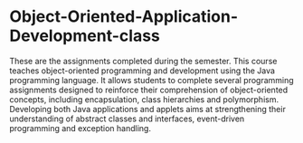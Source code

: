 # Object-Oriented-Application-Development-class
These are the assignments completed during the semester.
This course teaches object-oriented programming and development using the Java programming language. It allows students to complete several programming assignments designed to reinforce their comprehension of object-oriented concepts, including encapsulation, class hierarchies and polymorphism. Developing both Java applications and applets aims at strengthening their understanding of abstract classes and interfaces, event-driven programming and exception handling.
